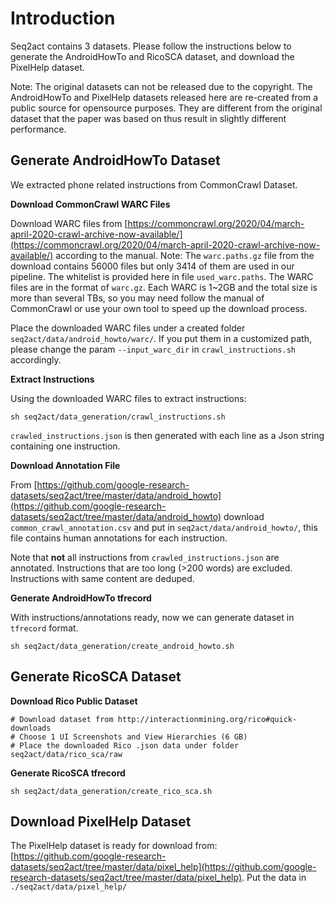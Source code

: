 # Introduction

Seq2act contains 3 datasets. Please follow the instructions below to generate the AndroidHowTo and RicoSCA dataset, and download the PixelHelp dataset.

Note: The original datasets can not be released due to the copyright. The
AndroidHowTo and PixelHelp datasets released here are re-created from a public
source for opensource purposes. They are different from the original dataset
that the paper was based on thus result in slightly different performance.

## Generate AndroidHowTo Dataset

We extracted phone related instructions from CommonCrawl Dataset.

**Download CommonCrawl WARC Files**

Download WARC files from [https://commoncrawl.org/2020/04/march-april-2020-crawl-archive-now-available/](https://commoncrawl.org/2020/04/march-april-2020-crawl-archive-now-available/) according to the manual.
Note: The `warc.paths.gz` file from the download contains 56000 files but only
3414 of them are used in our pipeline. The whitelist is provided here in file `used_warc.paths`. The WARC files are in the format of `warc.gz`. Each WARC is 1~2GB and the total size is more than several TBs, so you may need follow the manual of CommonCrawl or use your own tool to speed up the download process.

Place the downloaded WARC files under a created folder `seq2act/data/android_howto/warc/`.
If you put them in a customized path, please change the param `--input_warc_dir` in `crawl_instructions.sh` accordingly.


**Extract Instructions**

Using the downloaded WARC files to extract instructions:

```
sh seq2act/data_generation/crawl_instructions.sh
```

`crawled_instructions.json` is then generated with each line as a Json string containing one instruction.


**Download Annotation File**

From [https://github.com/google-research-datasets/seq2act/tree/master/data/android_howto](https://github.com/google-research-datasets/seq2act/tree/master/data/android_howto) download `common_crawl_annotation.csv` and put in `seq2act/data/android_howto/`, this file contains human annotations for each instruction.

Note that **not** all instructions from `crawled_instructions.json` are annotated. Instructions that are too long (>200 words) are excluded. Instructions with same content are deduped.

**Generate AndroidHowTo tfrecord**

With instructions/annotations ready, now we can generate dataset in `tfrecord` format.

```
sh seq2act/data_generation/create_android_howto.sh
```


## Generate RicoSCA Dataset

**Download Rico Public Dataset**

```
# Download dataset from http://interactionmining.org/rico#quick-downloads
# Choose 1 UI Screenshots and View Hierarchies (6 GB)
# Place the downloaded Rico .json data under folder seq2act/data/rico_sca/raw
```

**Generate RicoSCA tfrecord**

```
sh seq2act/data_generation/create_rico_sca.sh
```


## Download PixelHelp Dataset

The PixelHelp dataset is ready for download from: [https://github.com/google-research-datasets/seq2act/tree/master/data/pixel_help](https://github.com/google-research-datasets/seq2act/tree/master/data/pixel_help). Put the data in `./seq2act/data/pixel_help/`
